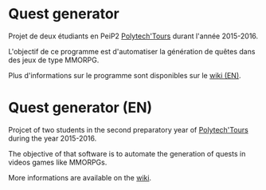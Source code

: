 # Quest generator
Projet de deux étudiants en PeiP2 [Polytech'Tours](http://polytech.univ-tours.fr/) durant l'année 2015-2016.

L'objectif de ce programme est d'automatiser la génération de quêtes dans des jeux de type MMORPG.

Plus d'informations sur le programme sont disponibles sur le [wiki (EN)](https://github.com/MrCraftCod/Quest-Generator/wiki).

# Quest generator (EN)
Projcet of two students in the second preparatory year of [Polytech'Tours](http://polytech.univ-tours.fr/) during the year 2015-2016.

The objective of that software is to automate the generation of quests in videos games like MMORPGs.

More informations are available on the [wiki](https://github.com/MrCraftCod/Quest-Generator/wiki).
